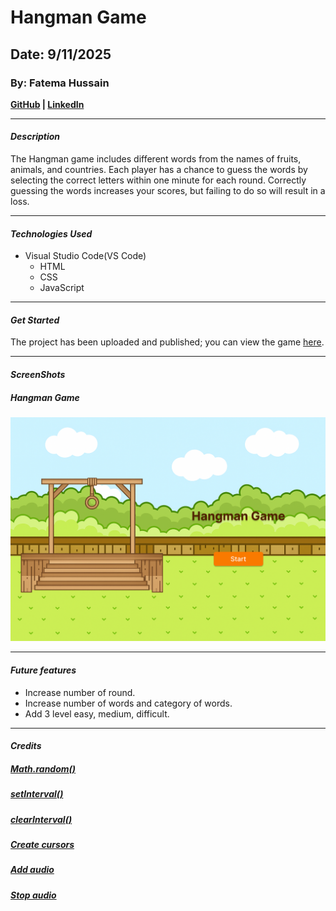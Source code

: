 # Hangman Game
## Date: 9/11/2025
### By: Fatema Hussain
**[GitHub](https://github.com/Fatema-Abdulla) | [LinkedIn](https://www.linkedin.com/in/fatema-abdulla-bh)**
***
#### ***Description***

The Hangman game includes different words from the names of fruits, animals, and countries. Each player has a chance to guess the words by selecting the correct letters within one minute for each round. Correctly guessing the words increases your scores, but failing to do so will result in a loss.
***
#### ***Technologies Used***

* Visual Studio Code(VS Code)
    * HTML
    * CSS
    * JavaScript
***
#### ***Get Started***

The project has been uploaded and published; you can view the game [here](https://abnormal-fear.surge.sh/).
***
#### ***ScreenShots***
##### Hangman Game
![hangman](./assets/Start-Game.png)

***
#### ***Future features***
* Increase number of round.
* Increase number of words and category of words.
* Add 3 level easy, medium, difficult.

***
#### ***Credits***

##### [Math.random()](https://stackoverflow.com/questions/1516695/js-math-random-for-array)
##### [setInterval()](https://stackoverflow.com/questions/31106189/create-a-simple-10-second-countdown)
##### [clearInterval()](https://www.w3schools.com/js/js_timing.asp)
##### [Create cursors](https://www.svgbackgrounds.com/elements/custom-css-cursors/)
##### [Add audio](https://developer.mozilla.org/en-US/docs/Web/API/HTMLAudioElement/Audio)
##### [Stop audio](https://stackoverflow.com/questions/14834520/html5-audio-stop-function)
